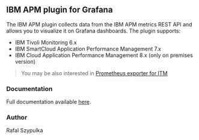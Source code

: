 ## IBM APM plugin for Grafana
The IBM APM plugin collects data from the IBM APM metrics REST API and allows you to visualize it on Grafana dashboards. The plugin supports:

- IBM Tivoli Monitoring 6.x
- IBM SmartCloud Application Performance Management 7.x 
- IBM Cloud Application Performance Management 8.x (only on premises version)

> You may be also interested in [Prometheus exporter for ITM](https://github.com/rafal-szypulka/itm_exporter)

### Documentation
Full documentation available [here](https://github.com/rafal-szypulka/grafana-ibm-apm). 

### Author
Rafal Szypulka